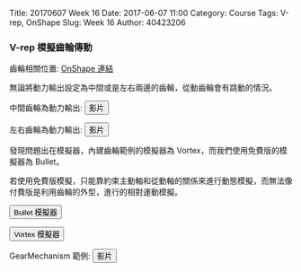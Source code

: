 Title: 20170607 Week 16 
Date: 2017-06-07 11:00
Category: Course
Tags: V-rep, OnShape
Slug: Week 16
Author: 40423206

<h3>V-rep 模擬齒輪傳動</h3>
<!-- PELICAN_END_SUMMARY -->

<p>齒輪相關位置: <a href="https://cad.onshape.com/documents/a47a19c49baa0c00c452b2be/w/34f870558e22fdcba51fd6b4/e/3194fc4a532b4feac6d979b9">OnShape 連結</a></p>

<p>無論將動力輸出設定為中間或是左右兩邊的齒輪，從動齒輪會有跳動的情況。</p>
<p>中間齒輪為動力輸出: <button onClick="lity('https://vimeo.com/221432081')"><span class="glyphicon glyphicon-facetime-video"></span> 影片</button></p>
<p>左右齒輪為動力輸出: <button onClick="lity('https://vimeo.com/221432137')"><span class="glyphicon glyphicon-facetime-video"></span> 影片</button></p>

<p>發現問題出在模擬器，內建齒輪範例的模擬器為 Vortex，而我們使用免費版的模擬器為 Bullet。</p>
<p>若使用免費版模擬，只能靠約束主動軸和從動軸的關係來進行動態模擬，而無法像付費版是利用齒輪的外型，進行的相對運動模擬。</p>

<p><button onClick="lity('./../data/Bullet.png')"><span class="glyphicon glyphicon-picture"></span> Bullet 模擬器</button></p>
<p><button onClick="lity('./../data/Vortex.png')"><span class="glyphicon glyphicon-picture"></span> Vortex 模擬器</button></p>

<p>GearMechanism 範例: <button onClick="lity('https://vimeo.com/221432102')"><span class="glyphicon glyphicon-facetime-video"></span> 影片</button></p>